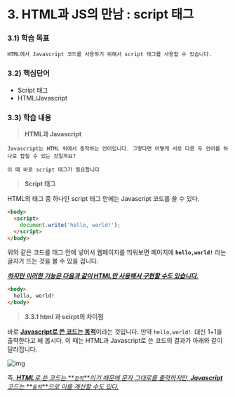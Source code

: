 # 3. HTML과 JS의 만남 : script 태그



### 3.1) 학습 목표

```
HTML에서 Javascript 코드를 사용하기 위해서 script 태그를 사용할 수 있습니다.
```

### 3.2) 핵심단어

- Script 태그
- HTML/Javascript

### 3.3) 학습 내용

>  <strong>**HTML과 Javascript**</strong>

```Javascript는 HTML 위에서 동작하는 언어입니다. 그렇다면 어떻게 서로 다른 두 언어를 하나로 합칠 수 있는 것일까요?
Javascript는 HTML 위에서 동작하는 언어입니다. 그렇다면 어떻게 서로 다른 두 언어를 하나로 합칠 수 있는 것일까요? 

이 때 바로 script 태그가 필요합니다
```

>  **Script 태그**

HTML의 태그 중 하나인 script 태그 안에는 Javascript 코드를 쓸 수 있다.

```html
<body>
  <script>
    document.write('hello, world!');
  </script>
</body>
```

위와 같은 코드를 <body> 태그 안에 넣어서 웹페이지를 띄워보면 페이지에 **`hello,world!`** 라는 글자가 뜨는 것을 볼 수 있을 겁니다. 

<u><em>**하지만 이러한 기능은 다음과 같이 HTML만 사용해서 구현할 수도 있습니다.**</em></u>

```html
<body>
  hello, world!
</body>
```

>  **3.3.1 html 과 scirpt의 차이점**

바로 <u>**Javascript로 쓴 코드는 동적**</u>이라는 것입니다. 만약 `hello,world! `대신 1+1을 출력한다고 해 봅시다. 이 때는 HTML과 Javascript로 쓴 코드의 결과가 아래와 같이 달라집니다.

![img](https://cphinf.pstatic.net/mooc/20200703_72/1593709776472kTPTk_PNG/mceclip0.png)

즉,<u><em> **HTML**로 쓴 코드는 **`정적`**이기 때문에 문자 그대로를 출력하지만, **Javascript** 코드는 **`동적`**으로 이를 계산할 수도 있다.</em></u>

